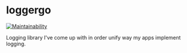 # loggergo

[![Maintainability](https://api.codeclimate.com/v1/badges/87dcca9e40f33cf221af/maintainability)](https://codeclimate.com/github/wasilak/loggergo/maintainability)

Logging library I've come up with in order unify way my apps implement logging.
